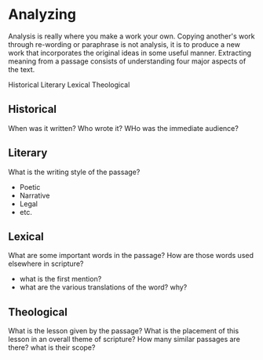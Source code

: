 # Analyzing

Analysis is really where you make a work your own.
Copying another's work through re-wording or paraphrase is not analysis,
it is to produce a new work that incorporates the original ideas in some useful manner.
Extracting meaning from a passage consists of understanding four major aspects of the text.

Historical
Literary
Lexical
Theological

## Historical

When was it written?
Who wrote it?
WHo was the immediate audience?

## Literary

What is the writing style of the passage?
- Poetic
- Narrative
- Legal
- etc.

## Lexical

What are some important words in the passage?
How are those words used elsewhere in scripture?
- what is the first mention?
- what are the various translations of the word? why?

## Theological

What is the lesson given by the passage?
What is the placement of this lesson in an overall theme of scripture?
How many similar passages are there? what is their scope?
